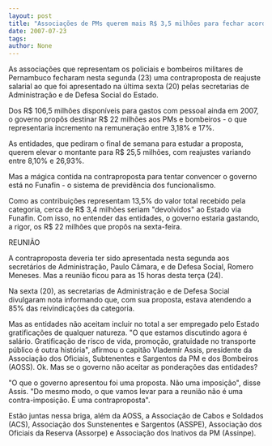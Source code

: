 ```yaml
---
layout: post
title: "Associações de PMs querem mais R$ 3,5 milhões para fechar acordo com o governo"
date: 2007-07-23
tags: 
author: None
---
```

As associa&ccedil;&otilde;es que representam os policiais e bombeiros militares de Pernambuco fecharam nesta segunda (23) uma contraproposta de reajuste salarial ao que foi apresentado na &uacute;ltima sexta (20) pelas secretarias de Administra&ccedil;&atilde;o e de Defesa Social do Estado. 

Dos R$ 106,5 milh&otilde;es dispon&iacute;veis para gastos com pessoal ainda em 2007, o governo prop&ocirc;s destinar R$ 22 milh&otilde;es aos PMs e bombeiros - o que representaria incremento na remunera&ccedil;&atilde;o entre 3,18% e 17%. 

As entidades, que pediram o final de semana para estudar a proposta, querem elevar o montante para R$ 25,5 milh&otilde;es, com reajustes variando entre 8,10% e 26,93%. 

Mas a m&aacute;gica contida na contraproposta para tentar convencer o governo est&aacute; no Funafin - o sistema de previd&ecirc;ncia dos funcionalismo. 

Como as contribui&ccedil;&otilde;es representam 13,5% do valor total recebido pela categoria, cerca de R$ 3,4 milh&otilde;es seriam &quot;devolvidos&quot; ao&nbsp;Estado via Funafin. Com isso, no entender das entidades, o governo estaria gastando, a rigor, os R$ 22 milh&otilde;es que prop&ocirc;s na sexta-feira. 

REUNI&Atilde;O 

A contraproposta deveria ter sido apresentada nesta segunda aos secret&aacute;rios de Administra&ccedil;&atilde;o, Paulo C&acirc;mara, e de Defesa Social, Romero Meneses. Mas a reuni&atilde;o ficou para as 15 horas desta ter&ccedil;a (24). 

Na sexta (20), as secretarias de Administra&ccedil;&atilde;o e de Defesa Social divulgaram nota informando que, com sua proposta, estava atendendo a 85% das reivindica&ccedil;&otilde;es da categoria. 

Mas as entidades n&atilde;o aceitam incluir no total a ser empregado pelo Estado gratifica&ccedil;&otilde;es de qualquer natureza. &quot;O que estamos discutindo agora &eacute; sal&aacute;rio. Gratifica&ccedil;&atilde;o de risco de vida, promo&ccedil;&atilde;o, gratuidade no transporte p&uacute;blico &eacute; outra hist&oacute;ria&quot;, afirmou o capit&atilde;o Vlademir Assis, presidente da Associa&ccedil;&atilde;o dos Oficiais, Subtenentes e Sargentos da PM e dos Bombeiros (AOSS). 
Ok. Mas se o governo n&atilde;o aceitar as pondera&ccedil;&otilde;es das entidades? 

&quot;O que o governo apresentou foi uma proposta. N&atilde;o uma imposi&ccedil;&atilde;o&quot;, disse Assis. &quot;Do mesmo modo, o que vamos levar para a reuni&atilde;o n&atilde;o &eacute; uma contra-imposi&ccedil;&atilde;o. &Eacute; uma contraproposta&quot;. 

Est&atilde;o juntas nessa briga, al&eacute;m da AOSS, a Associa&ccedil;&atilde;o de Cabos e Soldados (ACS), Associa&ccedil;&atilde;o dos Sunstenentes e Sargentos (ASSPE), Associa&ccedil;&atilde;o dos Oficiais da Reserva (Assorpe) e Associa&ccedil;&atilde;o dos Inativos da PM (Assinpe). 